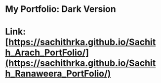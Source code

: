 # My Portfolio: Dark Version

# Link: [https://sachithrka.github.io/Sachith_Arach_PortFolio/](https://sachithrka.github.io/Sachith_Ranaweera_PortFolio/)
